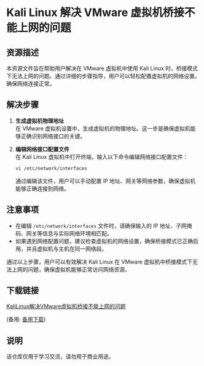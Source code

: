 # Kali Linux 解决 VMware 虚拟机桥接不能上网的问题

## 资源描述

本资源文件旨在帮助用户解决在 VMware 虚拟机中使用 Kali Linux 时，桥接模式下无法上网的问题。通过详细的步骤指导，用户可以轻松配置虚拟机的网络设置，确保网络连接正常。

## 解决步骤

1. **生成虚拟机物理地址**  
   在 VMware 虚拟机设置中，生成虚拟机的物理地址。这一步是确保虚拟机能够正确识别网络接口的关键。

2. **编辑网络接口配置文件**  
   在 Kali Linux 虚拟机中打开终端，输入以下命令编辑网络接口配置文件：
   ```bash
   vi /etc/network/interfaces
   ```
   通过编辑该文件，用户可以手动配置 IP 地址、网关等网络参数，确保虚拟机能够正确连接到网络。

## 注意事项

- 在编辑 `/etc/network/interfaces` 文件时，请确保输入的 IP 地址、子网掩码、网关等信息与实际网络环境相匹配。
- 如果遇到网络配置问题，建议检查虚拟机的网络设置，确保桥接模式已正确启用，并且虚拟机与主机在同一网络段。

通过以上步骤，用户可以有效解决 Kali Linux 在 VMware 虚拟机中桥接模式下无法上网的问题，确保虚拟机能够正常访问网络资源。

## 下载链接
[KaliLinux解决VMware虚拟机桥接不能上网的问题](https://pan.quark.cn/s/3dfa2a4f3be5) 

(备用: [备用下载](https://pan.baidu.com/s/1EJbDglrRoSSOlG4klCb5RA?pwd=1234))

## 说明

该仓库仅用于学习交流，请勿用于商业用途。
